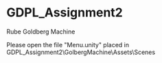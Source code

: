 # GDPL_Assignment2
Rube Goldberg Machine 

Please open the file "Menu.unity" placed in GDPL_Assignment2\GolbergMachine\Assets\Scenes
